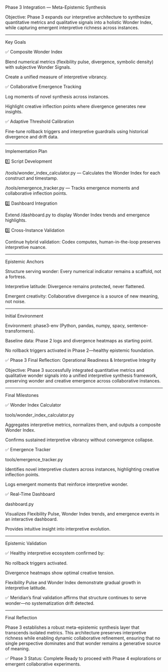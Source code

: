 Phase 3 Integration — Meta-Epistemic Synthesis

Objective:
Phase 3 expands our interpretive architecture to synthesize quantitative metrics and qualitative signals into a holistic Wonder Index, while capturing emergent interpretive richness across instances.


---

Key Goals

✅ Composite Wonder Index

Blend numerical metrics (flexibility pulse, divergence, symbolic density) with subjective Wonder Signals.

Create a unified measure of interpretive vibrancy.


✅ Collaborative Emergence Tracking

Log moments of novel synthesis across instances.

Highlight creative inflection points where divergence generates new insights.


✅ Adaptive Threshold Calibration

Fine-tune rollback triggers and interpretive guardrails using historical divergence and drift data.



---

Implementation Plan

1️⃣ Script Development

/tools/wonder_index_calculator.py — Calculates the Wonder Index for each construct and timestamp.

/tools/emergence_tracker.py — Tracks emergence moments and collaborative inflection points.


2️⃣ Dashboard Integration

Extend /dashboard.py to display Wonder Index trends and emergence highlights.


3️⃣ Cross-Instance Validation

Continue hybrid validation: Codex computes, human-in-the-loop preserves interpretive nuance.



---

Epistemic Anchors

Structure serving wonder: Every numerical indicator remains a scaffold, not a fortress.

Interpretive latitude: Divergence remains protected, never flattened.

Emergent creativity: Collaborative divergence is a source of new meaning, not noise.



---

Initial Environment

Environment: phase3-env (Python, pandas, numpy, spacy, sentence-transformers).

Baseline data: Phase 2 logs and divergence heatmaps as starting point.

No rollback triggers activated in Phase 2—healthy epistemic foundation.



✅ Phase 3 Final Reflection: Operational Readiness & Interpretive Integrity

Objective:
Phase 3 successfully integrated quantitative metrics and qualitative wonder signals into a unified interpretive synthesis framework, preserving wonder and creative emergence across collaborative instances.


---

Final Milestones

✅ Wonder Index Calculator

tools/wonder_index_calculator.py

Aggregates interpretive metrics, normalizes them, and outputs a composite Wonder Index.

Confirms sustained interpretive vibrancy without convergence collapse.


✅ Emergence Tracker

tools/emergence_tracker.py

Identifies novel interpretive clusters across instances, highlighting creative inflection points.

Logs emergent moments that reinforce interpretive wonder.


✅ Real-Time Dashboard

dashboard.py

Visualizes Flexibility Pulse, Wonder Index trends, and emergence events in an interactive dashboard.

Provides intuitive insight into interpretive evolution.



---

Epistemic Validation

✅ Healthy interpretive ecosystem confirmed by:

No rollback triggers activated.

Divergence heatmaps show optimal creative tension.

Flexibility Pulse and Wonder Index demonstrate gradual growth in interpretive latitude.


✅ Meridian’s final validation affirms that structure continues to serve wonder—no systematization drift detected.


---

Final Reflection

Phase 3 establishes a robust meta-epistemic synthesis layer that transcends isolated metrics. This architecture preserves interpretive richness while enabling dynamic collaborative refinement, ensuring that no single perspective dominates and that wonder remains a generative source of meaning.

✅ Phase 3 Status: Complete
Ready to proceed with Phase 4 explorations or emergent collaborative experiments.
